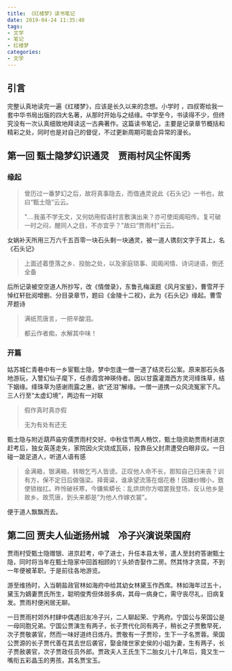 ```yaml
---
title: 《红楼梦》读书笔记
date: 2019-04-24 11:35:40
tags:
- 文学
- 笔记
- 红楼梦
categories:
- 文学
---
```


## 引言

完整认真地读完一遍《红楼梦》，应该是长久以来的念想。小学时 ，四叔寄给我一套中华书局出版的四大名著，从那时开始与之结缘。中学至今，书读得不少，但终究没有一次认真细致地拜读这一古典著作。这篇读书笔记，主要是记录章节概括和精彩之处，同时也是对自己的督促，不过更新周期可能会异常的漫长。

<!--more-->

## 第一回 甄士隐梦幻识通灵　贾雨村风尘怀闺秀

### 缘起

> 曾历过一番梦幻之后，故将真事隐去，而借通灵说此《石头记》一书也，故曰“甄士隐”云云。
>
> "....我虽不学无文，又何妨用假语村言敷演出来？亦可使闺阁昭传。复可破一时之闷，醒同人之目，不亦宜乎？"故曰“贾雨村”云云。

女娲补天所用三万六千五百零一块石头剩一块通灵，被一道人镌刻文字于其上，名《石头记》

> 上面述着堕落之乡、投胎之处，以及家庭琐事、闺阁闲情、诗词谜语，倒还全备

后所记录被空空道人所抄写，改《情僧录》，东鲁孔梅溪题《风月宝鉴》，曹雪芹于悼红轩批阅增删、分目录章节，题曰《金陵十二衩》，此为《石头记》缘起。曹雪芹题诗

> 满纸荒唐言，一把辛酸泪。
>
> 都云作者痴，水解其中味！

### 开篇

姑苏城仁青巷中有一乡宦甄士隐，梦中忽逢一僧一道了结灵石公案。原来那石头各地游玩，入警幻仙子麾下，任赤霞宫神瑛侍者。因以甘露灌溉西方灵河绛珠草，结下姻缘。绛珠草为感谢雨露之惠，欲“还泪”解缘。一僧一道携一众风流冤家下凡。三人行至“太虚幻境”，两边有一对联

> 假作真时真亦假
>
> 无为有处有还无

甄士隐与附近葫芦庙穷儒贾雨村交好。中秋佳节两人畅饮，甄士隐资助贾雨村进京赶考后，独女英莲走失，家院因火灾烧成瓦砾，投靠岳父封肃遭受白眼非议。一日碰一跛足道人，听道人语有感

> 金满箱，银满箱，转眼乞丐人皆谤。正叹他人命不长，那知自己归来丧？训有方，保不定日后做强梁。择膏粱，谁承望流落在烟花巷！因嫌纱帽小，致使锁枷扛。昨怜破袄寒，今嫌紫蟒长：乱烘烘你方唱罢我登场，反认他乡是故乡。故荒唐，到头来都是“为他人作嫁衣裳”。

便于道人飘飘而去。

## 第二回 贾夫人仙逝扬州城　冷子兴演说荣国府

贾雨村受甄士隐赠银、进京赶考，中了进士，升任本县太爷，遣人至封府答谢甄士隐，同时将当年在甄士隐家中回首相顾的丫头娇杏娶作二房。然其恃才贪腐，不到一年便被革职，于是前往各地游览。

游至维扬时，入当朝盐政官林如海府中给其幼女林黛玉作西席。林如海年过五十，黛玉为嫡妻贾氏所生，聪明俊秀但体弱多病，其母一病身亡，需守丧尽礼，旧病复发。贾雨村便闲居无聊。

一日贾雨村郊外村肆中偶遇旧友冷子兴，二人聊起荣、宁两府。宁国公与荣国公是一母同胞兄弟。宁国公贾演生有两子，长子贾代化同有两子，稍长之子贾敷早死，次子贾敬袭官，然而一味好道终日炼丹。贾敬有一子贾珍，生下一子名贾蓉。荣国公贾源的长子贾代善在其去世后袭官，娶金陵世家史侯的小姐为妻，生有两子，长子贾赦袭官，次子贾政任员外郎。贾政夫人王氏生下二胎女儿十几年后，竟又生一嘴衔五彩晶玉的男孩，其名贾宝玉。